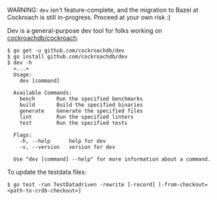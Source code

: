WARNING: `dev` isn't feature-complete, and the migration to Bazel at Cockroach
is still in-progress. Proceed at your own risk :)

Dev is a general-purpose dev tool for folks working on [cockroachdb/cockroach](https://github.com/cockroachdb/cockroach/).

    $ go get -u github.com/cockroachdb/dev
    $ go install github.com/cockroachdb/dev
    $ dev -h
      <...>
      Usage:
        dev [command]

      Available Commands:
        bench       Run the specified benchmarks
        build       Build the specified binaries
        generate    Generate the specified files
        lint        Run the specified linters
        test        Run the specified tests

      Flags:
        -h, --help      help for dev
        -v, --version   version for dev

      Use "dev [command] --help" for more information about a command.

To update the testdata files:

    $ go test -run TestDatadriven -rewrite [-record] [-from-checkout=<path-to-crdb-checkout>]
